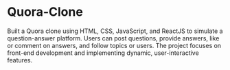 # Quora-Clone
Built a Quora clone using HTML, CSS, JavaScript, and ReactJS to simulate a question-answer platform. Users can post questions, provide answers, like or comment on answers, and follow topics or users. The project focuses on front-end development and implementing dynamic, user-interactive features.
